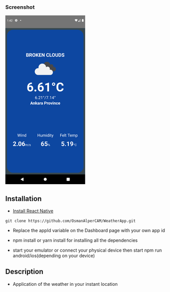 ### Screenshot

<img src="./src/Assets/ScreenShots/Screenshot.png" alt="ScreenShot" width="250"/>

## Installation

- [Install React Native](https://reactnative.dev/docs/environment-setup)

```
git clone https://github.com/OsmanAlperCAM/WeatherApp.git
```

- Replace the appId variable on the Dashboard page with your own app id

- npm install or yarn install for installing all the dependencies

- start your emulator or connect your physical device then start npm run android/ios(depending on your device)

## Description

- Application of the weather in your instant location
